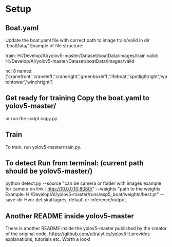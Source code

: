 # Setup

## Boat.yaml

Update the boat.yaml file with correct path to image train/valid in dir 'boatData/'
Example of file structure:

train: H:/Develop/AI/yolov5-master/Dataset/boatData/images/train
valid: H:/Develop/AI/yolov5-master/Dataset/boatData/images/valid

nc: 8
names: ['cranefront','craneleft','craneright','greenboxleft','lifeboat','spotlightright','watchtower','winchright']
## Get ready for training Copy the boat.yaml to yolov5-master/
or run the script copy.py

## Train

To train, run yolov5-master/train.py.

## To detect Run from terminal: (current path should be yolov5-master/)
python detect.py --source "can be camera or folder with images example for camera on link : http://10.0.0.10:8080/"
--weights "path to the weights Example: H:/Develop/AI/yolov5-master/runs/exp5_boat/weights/best.pt" --save-dir Hvor det skal lagres, default er inference/output.




## Another README inside yolov5-master

There is another README inside the yolov5-master published by the creator of the original code.
https://github.com/ultralytics/yolov5
It provides explanations, tutorials etc. Worth a look!
